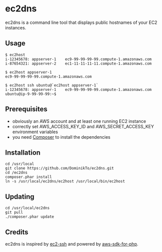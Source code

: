 # ec2dns

ec2dns is a command line tool that displays public hostnames of your EC2 instances.

## Usage

```
$ ec2host
i-12345678: appserver-1    ec9-99-99-99-99.compute-1.amazonaws.com
i-87654321: appserver-2    ec1-11-11-11-11.compute-1.amazonaws.com

$ ec2host appserver-1
ec9-99-99-99-99.compute-1.amazonaws.com

$ ec2host ssh ubuntu@`ec2host appserver-1`
i-12345678: appserver-1    ec9-99-99-99-99.compute-1.amazonaws.com
ubuntu@ip-9-99-99-99:~$ 
```

## Prerequisites

* obviously an AWS account and at least one running EC2 instance
* correctly set AWS_ACCESS_KEY_ID and AWS_SECRET_ACCESS_KEY environment variables
* you need [Composer](http://getcomposer.org) to install the dependencies

## Installation

```
cd /usr/local
git clone https://github.com/DominikTo/ec2dns.git
cd /ec2dns
composer.phar install
ln -s /usr/local/ec2dns/ec2host /usr/local/bin/ec2host
```

## Updating

```
cd /usr/local/ec2dns
git pull
./composer.phar update
```

## Credits
ec2dns is inspired by [ec2-ssh](http://github.com/Instagram/ec2-ssh) and powered by [aws-sdk-for-php](http://github.com/amazonwebservices/aws-sdk-for-php).